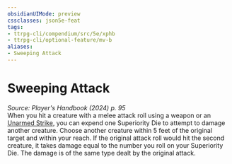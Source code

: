 ```yaml
---
obsidianUIMode: preview
cssclasses: json5e-feat
tags:
- ttrpg-cli/compendium/src/5e/xphb
- ttrpg-cli/optional-feature/mv-b
aliases:
- Sweeping Attack
---
```

# Sweeping Attack
*Source: Player's Handbook (2024) p. 95*  
When you hit a creature with a melee attack roll using a weapon or an [Unarmed Strike](Інструменти%20ДМ/CLI/rules/variant-rules/unarmed-strike-xphb.md), you can expend one Superiority Die to attempt to damage another creature. Choose another creature within 5 feet of the original target and within your reach. If the original attack roll would hit the second creature, it takes damage equal to the number you roll on your Superiority Die. The damage is of the same type dealt by the original attack.